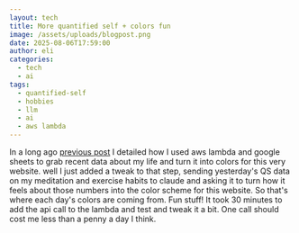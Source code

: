 ```yaml
---
layout: tech
title: More quantified self + colors fun
image: /assets/uploads/blogpost.png
date: 2025-08-06T17:59:00
author: eli
categories:
  - tech
  - ai
tags:
  - quantified-self
  - hobbies
  - llm
  - ai
  - aws lambda
---
```

In a long ago [previous post](https://elialbert.com/blog/quantified-self-lambda/) I detailed how I used aws lambda and google sheets to grab recent data about my life and turn it into colors for this very website.
well I just added a tweak to that step, sending yesterday's QS data on my meditation and exercise habits to claude and asking it to turn how it feels about those numbers into the color scheme for this website. So that's where each day's colors are coming from. Fun stuff!
It took 30 minutes to add the api call to the lambda and test and tweak it a bit. One call should cost me less than a penny a day I think.